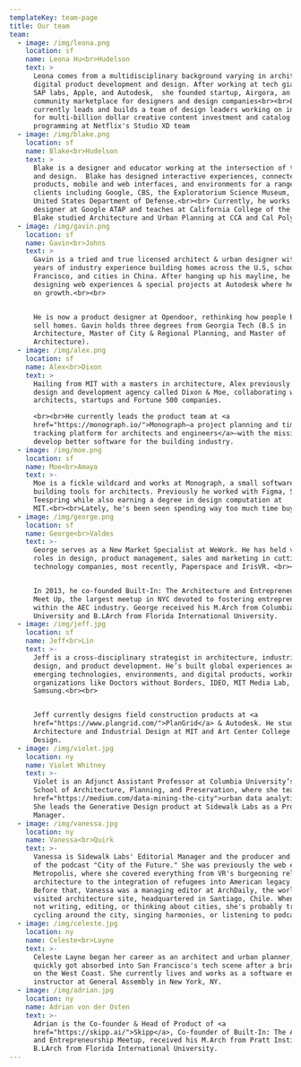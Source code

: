 ```yaml
---
templateKey: team-page
title: Our team
team:
  - image: /img/leona.png
    location: sf
    name: Leona Hu<br>Hudelson
    text: >
      Leona comes from a multidisciplinary background varying in architecture,
      digital product development and design. After working at tech giants like
      SAP labs, Apple, and Autodesk,  she founded startup, Airgora, an open
      community marketplace for designers and design companies<br><br>Leona
      currently leads and builds a team of design leaders working on innovations
      for multi-billion dollar creative content investment and catalog
      programming at Netflix's Studio XD team
  - image: /img/blake.png
    location: sf
    name: Blake<br>Hudelson
    text: >
      Blake is a designer and educator working at the intersection of technology
      and design.  Blake has designed interactive experiences, connected
      products, mobile and web interfaces, and environments for a range of
      clients including Google, CBS, the Exploratorium Science Museum, and the
      United States Department of Defense.<br><br> Currently, he works as a
      designer at Google ATAP and teaches at California College of the Arts.
      Blake studied Architecture and Urban Planning at CCA and Cal Poly, SLO.
  - image: /img/gavin.png
    location: sf
    name: Gavin<br>Johns
    text: >
      Gavin is a tried and true licensed architect & urban designer with 10
      years of industry experience building homes across the U.S, schools in San
      Francisco, and cities in China. After hanging up his mayline, he started
      designing web experiences & special projects at Autodesk where he focused
      on growth.<br><br>


      He is now a product designer at Opendoor, rethinking how people buy and
      sell homes. Gavin holds three degrees from Georgia Tech (B.S in
      Architecture, Master of City & Regional Planning, and Master of
      Architecture).
  - image: /img/alex.png
    location: sf
    name: Alex<br>Dixon
    text: >
      Hailing from MIT with a masters in architecture, Alex previously ran a
      design and development agency called Dixon & Moe, collaborating with
      architects, startups and Fortune 500 companies.

      <br><br>He currently leads the product team at <a
      href="https://monograph.io/">Monograph—a project planning and time
      tracking platform for architects and engineers</a>—with the mission to
      develop better software for the building industry.
  - image: /img/moe.png
    location: sf
    name: Moe<br>Amaya
    text: >-
      Moe is a fickle wildcard and works at Monograph, a small software company
      building tools for architects. Previously he worked with Figma, Spoke, and
      Teespring while also earning a degree in design computation at
      MIT.<br><br>Lately, he's been seen spending way too much time buying and taking care of <a href="https://howmanyplants.com/">houseplants</a>.
  - image: /img/george.png
    location: sf
    name: George<br>Valdes
    text: >-
      George serves as a New Market Specialist at WeWork. He has held various
      roles in design, product management, sales and marketing in cutting-edge
      technology companies, most recently, Paperspace and IrisVR. <br><br>


      In 2013, he co-founded Built-In: The Architecture and Entrepreneurship
      Meet Up, the largest meetup in NYC devoted to fostering entrepreneurship
      within the AEC industry. George received his M.Arch from Columbia
      University and B.LArch from Florida International University.
  - image: /img/jeff.jpg
    location: sf
    name: Jeff<br>Lin
    text: >-
      Jeff is a cross-disciplinary strategist in architecture, industrial
      design, and product development. He’s built global experiences across
      emerging technologies, environments, and digital products, working with
      organizations like Doctors without Borders, IDEO, MIT Media Lab, and
      Samsung.<br><br>


      Jeff currently designs field construction products at <a
      href="https://www.plangrid.com/">PlanGrid</a> & Autodesk. He studied
      Architecture and Industrial Design at MIT and Art Center College of
      Design.
  - image: /img/violet.jpg
    location: ny
    name: Violet Whitney
    text: >-
      Violet is an Adjunct Assistant Professor at Columbia University’s Graduate
      School of Architecture, Planning, and Preservation, where she teaches <a
      href="https://medium.com/data-mining-the-city">urban data analytics</a>.
      She leads the Generative Design product at Sidewalk Labs as a Product
      Manager.
  - image: /img/vanessa.jpg
    location: ny
    name: Vanessa<br>Quirk
    text: >-
      Vanessa is Sidewalk Labs' Editorial Manager and the producer and co-host
      of the podcast "City of the Future." She was previously the web editor for
      Metropolis, where she covered everything from VR's burgeoning relevance to
      architecture to the integration of refugees into American legacy cities.
      Before that, Vanessa was a managing editor at ArchDaily, the world's most
      visited architecture site, headquartered in Santiago, Chile. When she's
      not writing, editing, or thinking about cities, she's probably traveling,
      cycling around the city, singing harmonies, or listening to podcasts.
  - image: /img/celeste.jpg
    location: ny
    name: Celeste<br>Layne
    text: >-
      Celeste Layne began her career as an architect and urban planner, but
      quickly got absorbed into San Francisco's tech scene after a brief stint
      on the West Coast. She currently lives and works as a software engineering
      instructor at General Assembly in New York, NY.
  - image: /img/adrian.jpg
    location: ny
    name: Adrian von der Osten
    text: >-
      Adrian is the Co-founder & Head of Product of <a
      href="https://skipp.ai/">Skipp</a>, Co-founder of Built-In: The Architecture
      and Entrepreneurship Meetup, received his M.Arch from Pratt Institute, and
      B.LArch from Florida International University.
---
```

